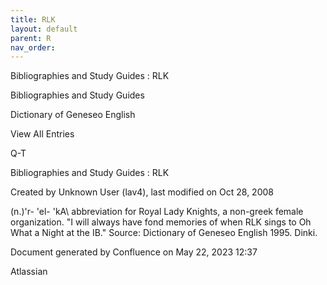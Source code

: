 ```yaml
---
title: RLK
layout: default
parent: R
nav_order:
---
```


Bibliographies and Study Guides : RLK

Bibliographies and Study Guides

Dictionary of Geneseo English

View All Entries

Q-T

Bibliographies and Study Guides : RLK

Created by  Unknown User (lav4), last modified on Oct 28, 2008

(n.)\'r- 'el- 'kA\ abbreviation for Royal Lady Knights, a non-greek female organization. &quot;I will always have fond memories of when RLK sings to Oh What a Night at the IB.&quot; Source: Dictionary of Geneseo English 1995. Dinki.

Document generated by Confluence on May 22, 2023 12:37

Atlassian
